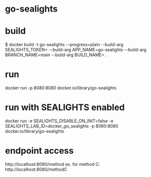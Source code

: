 # go-sealights

# build
$ docker build -t go-sealights --progress=plain --build-arg SEALIGHTS_TOKEN=<yourtoken> --build-arg APP_NAME=go-sealights --build-arg BRANCH_NAME=main --build-arg BUILD_NAME=<buildno> .

# run
docker run -p 8080:8080 docker.io/library/go-sealights  

# run with SEALIGHTS enabled
docker run -e SEALIGHTS_DISABLE_ON_INIT=false -e SEALIGHTS_LAB_ID=docker_go_sealights -p 8080:8080 docker.io/library/go-sealights

# endpoint access
http://localhost:8080/method<A-J>
ex. for method C:
http://localhost:8080/methodC
